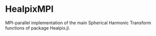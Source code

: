 # HealpixMPI

MPI-parallel implementation of the main Spherical Harmonic Transform functions of package Healpix.jl.
